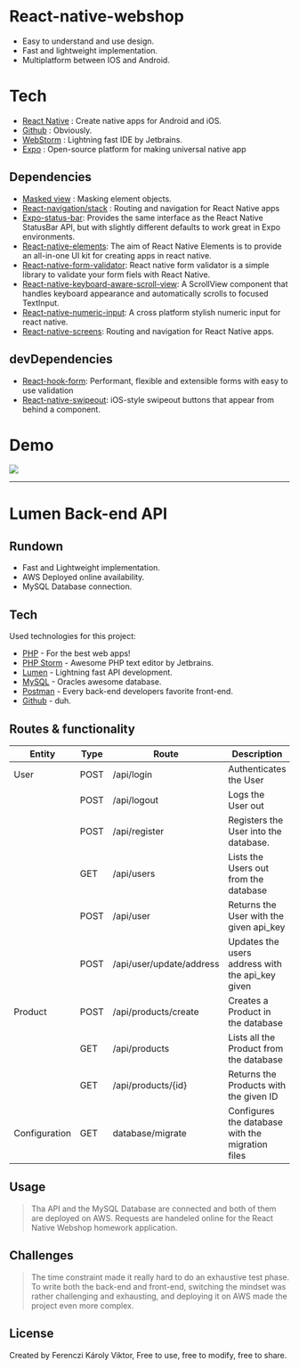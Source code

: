 
# React-native-webshop

- Easy to understand and use design.
- Fast and lightweight implementation.
- Multiplatform between IOS and Android.

# Tech
- [React Native] :  Create native apps for Android and iOS.
- [Github] : Obviously.
- [WebStorm] : Lightning fast IDE by Jetbrains.
- [Expo] : Open-source platform for making universal native app

## Dependencies

- [Masked view] : Masking element objects.
- [React-navigation/stack] : Routing and navigation for React Native apps
- [Expo-status-bar]: Provides the same interface as the React Native StatusBar API, but with slightly different defaults to work great in Expo environments.
- [React-native-elements]: The aim of React Native Elements is to provide an all-in-one UI kit for creating apps in react native.
- [React-native-form-validator]: React native form validator is a simple library to validate your form fiels with React Native.
- [React-native-keyboard-aware-scroll-view]:  A ScrollView component that handles keyboard appearance and automatically scrolls to focused TextInput.
- [React-native-numeric-input]: A cross platform stylish numeric input for react native.
- [React-native-screens]: Routing and navigation for React Native apps.


## devDependencies

- [React-hook-form]: Performant, flexible and extensible forms with easy to use validation
- [React-native-swipeout]: iOS-style swipeout buttons that appear from behind a component.
# Demo
<img src="https://media1.giphy.com/media/4nQ9QZSn9tLhKgrPYJ/giphy.gif">

------

# Lumen Back-end API

## Rundown

- Fast and Lightweight implementation.
- AWS Deployed online availability.
- MySQL Database connection.


## Tech

Used technologies for this project:

* [PHP] - For the best web apps!
* [PHP Storm] - Awesome PHP text editor by Jetbrains.
* [Lumen] - Lightning fast API development.
* [MySQL] - Oracles awesome database.
* [Postman] - Every back-end developers favorite front-end.
* [Github] - duh.

## Routes & functionality
|Entity|Type|Route|Description|Success|Failure|
|----|----|----|----|----|-----|
| User | POST | /api/login | Authenticates the User |200 OK  | 401 Unauthorized |
| | POST| /api/logout | Logs the User out | 200 OK | 400 Bad Request |
| | POST| /api/register | Registers the User into the database. | 201 Created | 409 Conflict, 400 Bad Request |
| |GET | /api/users | Lists the Users out from the database | 200 OK | 400 Bad Request |
| |POST | /api/user | Returns the User with the given api_key | 200 OK | 400 Bad Request, 404 Not Found |
| | POST|/api/user/update/address | Updates the users address with the api_key given | 200 OK | 400 Bad Request |
|Product|POST|/api/products/create|Creates a Product in the database | 201 Created| 400 Bad Request |
||GET|/api/products|Lists all the Product from the database|200 OK| 400 Bad Request| 
||GET|/api/products/{id} |Returns the Products with the given ID  | 200 OK | 400 Bad Request, 404 Not Found|
|Configuration|GET|database/migrate|Configures the database with the migration files| 200 OK | 400 Bad Request |

## Usage

>Tha API and the MySQL Database are connected and both of them are deployed on AWS. Requests are handeled online for the React Native Webshop homework application.

## Challenges
> The time constraint made it really hard to do an exhaustive test phase. To write both the back-end and front-end, switching the mindset was rather challenging and exhausting, and deploying it on AWS made the project even more complex.

## License
Created by Ferenczi Károly Viktor, Free to use, free to modify, free to share.


[//]: # (These are reference links used in the body of this note and get stripped out when the markdown processor does its job. There is no need to format nicely because it shouldn't be seen. Thanks SO - http://stackoverflow.com/questions/4823468/store-comments-in-markdown-syntax)

   [Github]: <https://github.com/>
   [Expo]: <https://expo.io/>
   [WebStorm]: <https://www.jetbrains.com/webstorm/>
   [React Native]: <https://reactnative.dev/>
   [Masked View]: <https://github.com/react-native-community/react-native-masked-view>
   [React-navigation/stack]: <https://github.com/react-navigation/react-navigation>
   [Expo-status-bar]: <https://docs.expo.io/versions/latest/sdk/status-bar/>
   [React-native-elements]: <https://libraries.io/npm/react-native-elements>
   [React-native-form-validator]: <https://www.npmjs.com/package/react-native-form-validator>
   [React-native-keyboard-aware-scroll-view]: <https://www.npmjs.com/package/react-native-keyboard-aware-scroll-view>
   [React-native-numeric-input]: <https://www.npmjs.com/package/react-native-numeric-input>
   [React-native-screens]: <https://www.npmjs.com/package/react-native-screens?activeTab=versions>
   [React-hook-form]: <https://github.com/react-hook-form/react-hook-form>
   [React-native-swipeout]: <https://www.npmjs.com/package/react-native-swipeout/v/2.3.6>
   [MySQL]: <https://www.mysql.com/>
   [Github]: <https://github.com/>
   [Postman]: <https://www.postman.com/>
   [Php]: <https://www.php.net/>
   [PHP storm]: <https://www.jetbrains.com/phpstorm/>
   [Lumen]: <https://lumen.laravel.com/>
